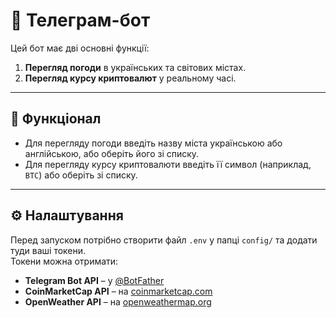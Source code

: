 # 🤖 Телеграм-бот

Цей бот має дві основні функції:  
1. **Перегляд погоди** в українських та світових містах.  
2. **Перегляд курсу криптовалют** у реальному часі.  

---

## 🔹 Функціонал
- Для перегляду погоди введіть назву міста українською або англійською, або оберіть його зі списку.  
- Для перегляду курсу криптовалюти введіть її символ (наприклад, `BTC`) або оберіть зі списку.  

---

## ⚙️ Налаштування
Перед запуском потрібно створити файл `.env` у папці `config/` та додати туди ваші токени.  
Токени можна отримати:
- **Telegram Bot API** – у [@BotFather](https://t.me/BotFather)  
- **CoinMarketCap API** – на [coinmarketcap.com](https://coinmarketcap.com/)  
- **OpenWeather API** – на [openweathermap.org](https://openweathermap.org/)  

